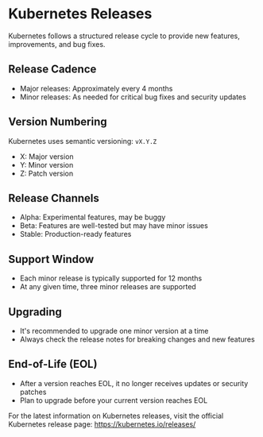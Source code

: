 # Kubernetes Releases

Kubernetes follows a structured release cycle to provide new features, improvements, and bug fixes.

## Release Cadence

- Major releases: Approximately every 4 months
- Minor releases: As needed for critical bug fixes and security updates

## Version Numbering

Kubernetes uses semantic versioning: `vX.Y.Z`
- X: Major version
- Y: Minor version
- Z: Patch version

## Release Channels

- Alpha: Experimental features, may be buggy
- Beta: Features are well-tested but may have minor issues
- Stable: Production-ready features

## Support Window

- Each minor release is typically supported for 12 months
- At any given time, three minor releases are supported

## Upgrading

- It's recommended to upgrade one minor version at a time
- Always check the release notes for breaking changes and new features

## End-of-Life (EOL)

- After a version reaches EOL, it no longer receives updates or security patches
- Plan to upgrade before your current version reaches EOL

For the latest information on Kubernetes releases, visit the official Kubernetes release page: https://kubernetes.io/releases/

